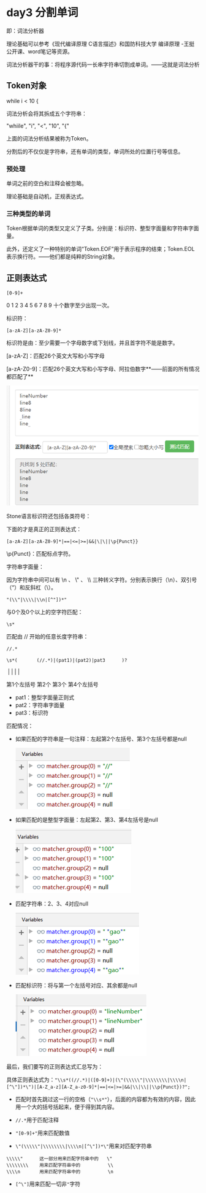 # day3 分割单词

即：词法分析器

理论基础可以参考《现代编译原理 C语言描述》和国防科技大学 编译原理 -王挺 公开课、word笔记等资源。

词法分析器干的事：将程序源代码一长串字符串切割成单词。——这就是词法分析

## Token对象

while i < 10 {

词法分析会将其拆成五个字符串：

"whiile", "i", "<", "10", "{"

上面的词法分析结果被称为Token。

分割后的不仅仅是字符串，还有单词的类型，单词所处的位置行号等信息。

### 预处理

单词之前的空白和注释会被忽略。

理论基础是自动机，正规表达式。

### 三种类型的单词

Token根据单词的类型又定义了子类。分别是：标识符、整型字面量和字符串字面量。

此外，还定义了一种特别的单词“Token.EOF”用于表示程序的结束；Token.EOL表示换行符。——他们都是纯粹的String对象。

## 正则表达式

```
[0-9]+
```

0 1 2 3 4 5 6 7 8 9 十个数字至少出现一次。



标识符：

```
[a-zA-Z][a-zA-Z0-9]*
```

标识符是由：至少需要一个字母数字或下划线，并且首字符不能是数字。

[a-zA-Z]：匹配26个英文大写和小写字母

[a-zA-Z0-9]：匹配26个英文大写和小写字母、阿拉伯数字**——前面的所有情况都匹配了**

<img src="day3.assets/image-20200616164740918.png" alt="image-20200616164740918" style="zoom:67%;" />



Stone语言标识符还包括各类符号：

下面的才是真正的正则表达式：

```
[a-zA-Z][a-zA-Z0-9]*|==|<=|>=|&&|\|\||\p{Punct}}
```

\p{Punct}：匹配标点字符。



字符串字面量：

因为字符串中间可以有 \n 、 \\" 、  \\\ 三种转义字符。分别表示换行（\n）、双引号（“）和反斜杠（\）。

```
"(\\"|\\\\|\\n|[^"])*"
```



与0个及0个以上的空字符匹配：

```
\s*
```



匹配由 // 开始的任意长度字符串：

```
//.*
```



```
\s*(       (//.*)|(pat1)|(pat2)|pat3      )?
```

​	    |                |			 |			|

第1个左括号  第2个   第3个        第4个左括号

- pat1：整型字面量正则式
- pat2：字符串字面量
- pat3：标识符

匹配情况：

- 如果匹配的字符串是一句注释：左起第2个左括号、第3个左括号都是null

  ![image-20200616231911166](day3.assets/image-20200616231911166.png)

- 如果匹配的是整型字面量：左起第2、第3、第4左括号是null

  ![image-20200616231948115](day3.assets/image-20200616231948115.png)

- 匹配字符串：2、3、4对应null

  ![image-20200616233652767](day3.assets/image-20200616233652767.png)

- 匹配标识符：将与第一个左括号对应、其余都是null

  ![image-20200616232114892](day3.assets/image-20200616232114892.png)



最后，我们要写的正则表达式汇总写为：

具体正则表达式为：`"\\s*((//.*)|([0-9]+)|(\"(\\\\\"|\\\\\\\\|\\\\n|[^\"])*\")|[A-Z_a-z][A-Z_a-z0-9]*|==|<=|>=|&&|\\|\\||\\p{Punct})?";`			

- 匹配时首先跳过这一行的空格（`"\\s*"`），后面的内容都为有效的内容，因此用一个大的括号括起来，便于得到其内容。							

- `//.*`用于匹配注释
- `"[0-9]+"`用来匹配数值
- `\"(\\\\\"|\\\\\\\\|\\\\n|[^\"])*\"`用来对匹配字符串

```
\\\\\"      这一部分用来匹配字符串中的   \"
\\\\\\\\    用来匹配字符串中的          \\
\\\\n       用来匹配字符串中的          \n
```

- `[^\"]`用来匹配一切非`"`字符
